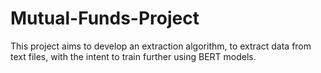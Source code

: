 # Mutual-Funds-Project
This project aims to develop an extraction algorithm, to extract data from text files, with the intent to train further using BERT models.
